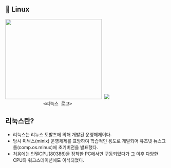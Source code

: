 ## 📄 Linux

<PRE><img src="https://user-images.githubusercontent.com/114068529/199656650-d9237a1f-e647-4b3f-9f88-20ebee11cabb.jpg"
     width=300 height=250> <img src="https://user-images.githubusercontent.com/101091207/199862375-da0478da-9573-4c36-bd9e-9af1d6c711c4.jpg">
              <리눅스 로고> </PRE>
     
## 리눅스란?
- 리눅스는 리누스 토발즈에 의해 개발된 운영체제이다.
- 당시 미닉스(minix) 운영체제를 표방하여 학습적인 용도로 개발되어 유즈넷 뉴스그룹(comp.os.minux)에 초기버전을 발표했다. 
- 처음에는 인텔CPU(80386)을 장착한 PC에서만 구동되었다가 그 이후 다양한 CPU와 워크스테이션에도 이식되었다.


